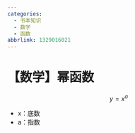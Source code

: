 ```yaml
---
categories:
  - 书本知识
  - 数学
  - 函数
abbrlink: 1329016021
---
```

# 【数学】幂函数

$$
y=x^a
$$

- x：底数
- a：指数